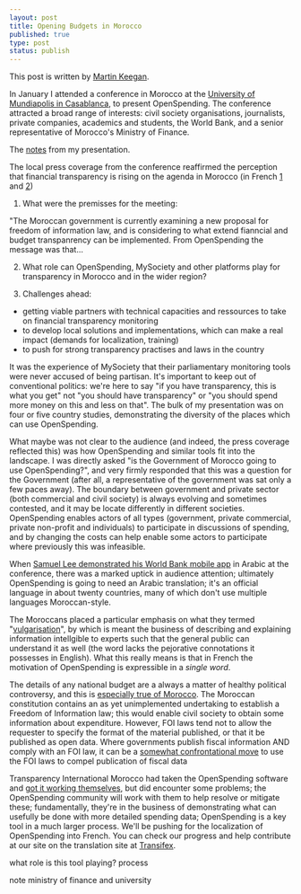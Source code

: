 ```yaml
---
layout: post
title: Opening Budgets in Morocco
published: true
type: post
status: publish
---
```

This post is written by [Martin Keegan](https://twitter.com/mk270). 

In January I attended a conference in Morocco at the
[University of Mundiapolis in Casablanca](http://mundiapolis.ma/), to present OpenSpending. The
conference attracted a broad range of interests: civil society
organisations, journalists, private companies, academics and students,
the World Bank, and a senior representative of Morocco's Ministry of
Finance.

The [notes](http://mk.ucant.org/media/openspending-francais/) from my presentation.


The local press coverage from the conference reaffirmed the perception
that financial transparency is rising on the agenda in Morocco (in
French
[1](http://www.lnt.ma/economie/la-transparence-budgetaire-au-centre-dune-rencontre-debat-63825.html)
and
[2](http://www.leconomiste.com/article/902383-la-transparence-budg-taire-fait-d-bat))

1) What were the premisses for the meeting:

"The Moroccan government is currently examining a new proposal for
freedom of information law, and is considering to what extend
fianncial and budget transpanrency can be implemented. From
OpenSpending the message was that...

2) What role can OpenSpending, MySociety and other platforms play for transparency in Morocco and in the wider region?  

3) Challenges ahead:
- getting viable partners with technical capacities and ressources to take on financial transparency monitoring
- to develop local solutions and implementations, which can make a real impact (demands for localization, training)
- to push for strong transparency practises and laws in the country

It was the experience of MySociety that their parliamentary monitoring
tools were never accused of being partisan. It's important to keep
out of conventional politics: we're here to say "if you have transparency,
this is what you get" not "you should have transparency" or "you should spend
more money on this and less on that". The bulk of my presentation was on
four or five country studies, demonstrating the diversity of the places
which can use OpenSpending.

What maybe was not clear to the audience (and indeed, the press
coverage reflected this) was how OpenSpending and similar tools fit
into the landscape.  I was directly asked "is the Government of
Morocco going to use OpenSpending?", and very firmly responded that
this was a question for the Government (after all, a representative of
the government was sat only a few paces away).  The boundary between
government and private sector (both commercial and civil society) is
always evolving and sometimes contested, and it may be locate differently
in different societies. OpenSpending enables actors of all types (government,
private commercial, private non-profit and individuals) to participate
in discussions of spending, and by changing the costs can help enable
some actors to participate where previously this was infeasible.


When [Samuel Lee demonstrated his World Bank mobile app](http://openspending.org/blog/2013/01/29/worldbank-guest-post.html) in Arabic at
the conference, there was a marked uptick in audience attention;
ultimately OpenSpending is going to need an Arabic translation; it's
an official language in about twenty countries, many of which don't
use multiple languages Moroccan-style.


The Moroccans placed a particular emphasis on what they termed
"[vulgarisation](http://fr.wikipedia.org/wiki/Vulgarisation)", by which
is meant the business of describing and explaining information intellgible
to experts such that the general public can understand it as well (the word
lacks the pejorative connotations it possesses in English). What this really
means is that in French the motivation of OpenSpending is expressible in
a *single word*.



The details of any national budget are a always a matter of healthy
political controversy, and this is [especially true of
Morocco](http://www.reuters.com/article/2012/11/18/us-morocco-protest-idUSBRE8AH0LX20121118). The Moroccan constitution contains an as yet unimplemented undertaking
to establish a Freedom of Information law; this would enable civil society
to obtain some information about expenditure. However, FOI laws tend not
to allow the requester to specify the format of the material published,
or that it be published as open data. Where governments publish fiscal
information AND comply with an FOI law, it can be a [somewhat confrontational
move](http://constitution-unit.com/2011/05/24/we-can-work-it-out-eric-pickles-vs-nottingham-city-council/) to use the FOI laws to compel publication of fiscal data


Transparency International Morocco had taken the OpenSpending software
and [got it working themselves](http://floussna.ma/), but did
encounter some problems; the OpenSpending community will work with them
to help resolve or mitigate these; 
fundamentally, they're in the business of demonstrating what can usefully
be done with more detailed spending data; OpenSpending is a key tool
in a much larger process. We'll be pushing for the localization of OpenSpending into
French. You can check our progress and help contribute at our site on
the translation site at
[Transifex](https://www.transifex.com/projects/p/openspending/language/fr/).


what role is this tool playing? process


note ministry of finance and university

